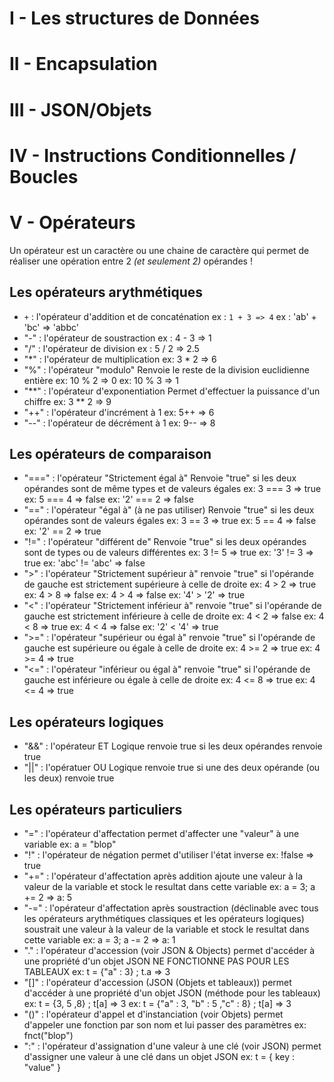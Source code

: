 # I - Les structures de Données


# II - Encapsulation


# III - JSON/Objets


# IV - Instructions Conditionnelles / Boucles


# V - Opérateurs
Un opérateur est un caractère ou une chaine de caractère qui permet de réaliser une opération entre 2 *(et seulement 2)* opérandes !

## Les opérateurs arythmétiques

* `+` : l'opérateur d'addition et de concaténation
	ex : `1 + 3 => 4`
	ex : 'ab' + 'bc' => 'abbc'
* "-" : l'opérateur de soustraction
	ex : 4 - 3 => 1
* "/" : l'opérateur de division
	ex : 5 / 2 => 2.5
* "\*" : l'opérateur de multiplication
	ex: 3 \* 2 => 6
* "%" : l'opérateur "modulo"
	Renvoie le reste de la division euclidienne entière
	ex: 10 % 2 => 0
	ex: 10 % 3 => 1
* "\*\*" : l'opérateur d'exponentiation
	Permet d'effectuer la puissance d'un chiffre
	ex: 3 ** 2 => 9
* "++" : l'opérateur d'incrément à 1
	ex: 5++ => 6
* "--" : l'opérateur de décrément à 1
	ex: 9-- => 8

## Les opérateurs de comparaison

* "===" : l'opérateur "Strictement égal à"
	Renvoie "true" si les deux opérandes sont de même types et de valeurs égales
	ex: 3 === 3 => true
	ex: 5 === 4 => false
	ex: '2' === 2 => false
* "==" : l'opérateur "égal à" (à ne pas utiliser)
	Renvoie "true" si les deux opérandes sont de valeurs égales
	ex: 3 == 3 => true
	ex: 5 == 4 => false
	ex: '2' == 2 => true
* "!=" : l'opérateur "différent de"
	Renvoie "true" si les deux opérandes sont de types ou de valeurs différentes
	ex: 3 != 5 => true
	ex: '3' != 3 => true
	ex: 'abc' != 'abc' => false
* ">" : l'opérateur "Strictement supérieur à"
	renvoie "true" si l'opérande de gauche est strictement supérieure à celle de droite
	ex: 4 > 2 => true
	ex: 4 > 8 => false
	ex: 4 > 4 => false
	ex: '4' > '2' => true
* "<" : l'opérateur "Strictement inférieur à"
	renvoie "true" si l'opérande de gauche est strictement inférieure à celle de droite
	ex: 4 < 2 => false
	ex: 4 < 8 => true
	ex: 4 < 4 => false
	ex: '2' < '4' => true
* ">=" : l'opérateur "supérieur ou égal à"
	renvoie "true" si l'opérande de gauche est supérieure ou égale à celle de droite
	ex: 4 >= 2 => true
	ex: 4 >= 4 => true
* "<=" : l'opérateur "inférieur ou égal à"
	renvoie "true" si l'opérande de gauche est inférieure ou égale à celle de droite
	ex: 4 <= 8 => true
	ex: 4 <= 4 => true

## Les opérateurs logiques

* "&&" : l'opérateur ET Logique
	renvoie true si les deux opérandes renvoie true
* "||" : l'opératuer OU Logique
	renvoie true si une des deux opérande (ou les deux) renvoie true

## Les opérateurs particuliers

* "=" : l'opérateur d'affectation
	permet d'affecter une "valeur" à une variable
	ex: a = "blop"
* "!" : l'opérateur de négation
	permet d'utiliser l'état inverse
	ex: !false => true
* "+=" : l'opérateur d'affectation après addition
	ajoute une valeur à la valeur de la variable et stock le resultat dans cette variable
	ex: a = 3; a += 2 => a: 5
* "-=" : l'opérateur d'affectation après soustraction (déclinable avec tous les opérateurs arythmétiques classiques et les opérateurs logiques)
	soustrait une valeur à la valeur de la variable et stock le resultat dans cette variable
	ex: a = 3; a -= 2 => a: 1
* "." : l'opérateur d'accession (voir JSON & Objects)
	permet d'accéder à une propriété d'un objet JSON
	NE FONCTIONNE PAS POUR LES TABLEAUX
	ex: t = {"a" : 3} ; t.a => 3
* "[]" : l'opérateur d'accession (JSON (Objets et tableaux))
	permet d'accéder à une propriété d'un objet JSON (méthode pour les tableaux)
	ex: t = {3, 5 ,8} ; t[a] => 3
	ex: t = {"a" : 3, "b" : 5 ,"c" : 8} ; t[a] => 3
* "()" : l'opérateur d'appel et d'instanciation (voir Objets)
	permet d'appeler une fonction par son nom et lui passer des paramètres
	ex: fnct("blop")
* ":" : l'opérateur d'assignation d'une valeur à une clé (voir JSON)
	permet d'assigner une valeur à une clé dans un objet JSON
	ex: t = { key : "value" }
